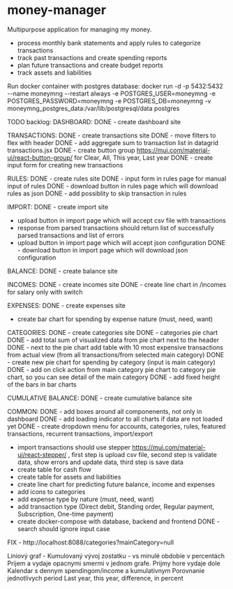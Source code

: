 # money-manager

Multipurpose application for managing my money.
- process monthly bank statements and apply rules to categorize transactions
- track past transactions and create spending reports
- plan future transactions and create budget reports
- track assets and liabilities

Run docker container with postgres database:
docker run -d -p 5432:5432 --name moneymng --restart always -e POSTGRES_USER=moneymng -e POSTGRES_PASSWORD=moneymng -e POSTGRES_DB=moneymng -v moneymng_postgres_data:/var/lib/postgresql/data postgres

TODO backlog:
DASHBOARD:
DONE - create dashboard site

TRANSACTIONS:
DONE - create transactions site
DONE - move filters to flex with header
DONE - add aggregate sum to transaction list in datagrid transactions.jsx
DONE - create button group https://mui.com/material-ui/react-button-group/ for Clear, All, This year, Last year
DONE - create input form for creating new transactions

RULES:
DONE - create rules site
DONE - input form in rules page for manual input of rules
DONE - download button in rules page which will download rules as json
DONE - add possiblity to skip transaction in rules

IMPORT:
DONE - create import site
- upload button in import page which will accept csv file with transactions
- response from parsed transactions should return list of successfully parsed transactions and list of errors
- upload button in import page which will accept json configuration
DONE - download button in import page which will download json configuration

BALANCE:
DONE - create balance site

INCOMES:
DONE - create incomes site
DONE - create line chart in /incomes for salary only with switch

EXPENSES:
DONE - create expenses site
- create bar chart for spending by expense nature (must, need, want)

CATEGORIES:
DONE - create categories site
DONE - categories pie chart
DONE  - add total sum of visualized data from pie chart next to the header
DONE  - next to the pie chart add table with 10 most expensive transactions from actual view (from all transactions/from selected main category)
DONE  - create new pie chart for spending by category (input is main category)
DONE  - add on click action from main category pie chart to category pie chart, so you can see detail of the main category
DONE - add fixed height of the bars in bar charts

CUMULATIVE BALANCE:
DONE - create cumulative balance site

COMMON:
DONE - add boxes around all componenents, not only in dashboard
DONE - add loading indicator to all charts if data are not loaded yet
DONE - create dropdown menu for accounts, categories, rules, featured transactions, recurrent transactions, import/export
- import transactions should use stepper https://mui.com/material-ui/react-stepper/ , first step is upload csv file, second step is validate data, show errors and update data, third step is save data
- create table for cash flow
- create table for assets and liabilities
- create line chart for predicting future balance, income and expenses
- add icons to categories
- add expense type by nature (must, need, want)
- add transaction type (Direct debit, Standing order, Regular payment, Subscription, One-time payment)
- create docker-compose with database, backend and frontend
DONE - search should ignore input case

FIX - http://localhost:8088/categories?mainCategory=null

Líniový graf - Kumulovaný vývoj zostatku - vs minulé obdobie v percentách
Prijem a vydaje opacnymi smermi  v jednom grafe. Prijmy hore vydaje dole
Kalendar s dennym spendingom/income a kumulativnym
Porovnanie jednotlivych period
Last year, this year, difference, in percent